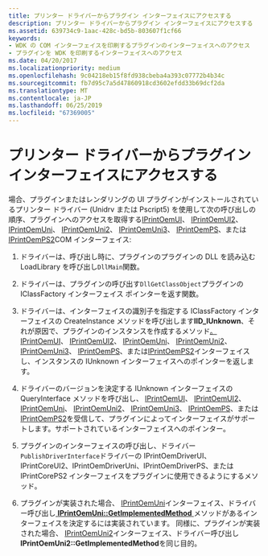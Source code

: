 ```yaml
---
title: プリンター ドライバーからプラグイン インターフェイスにアクセスする
description: プリンター ドライバーからプラグイン インターフェイスにアクセスする
ms.assetid: 639734c9-1aac-428c-bd5b-803607f1cf66
keywords:
- WDK の COM インターフェイスを印刷するプラグインのインターフェイスへのアクセス
- プラグインを WDK を印刷するインターフェイスへのアクセス
ms.date: 04/20/2017
ms.localizationpriority: medium
ms.openlocfilehash: 9c04218eb15f8fd938cbeba4a393c07772b4b34c
ms.sourcegitcommit: fb7d95c7a5d47860918cd3602efdd33b69dcf2da
ms.translationtype: MT
ms.contentlocale: ja-JP
ms.lasthandoff: 06/25/2019
ms.locfileid: "67369005"
---
```

# <a name="accessing-plug-in-interfaces-from-printer-drivers"></a>プリンター ドライバーからプラグイン インターフェイスにアクセスする





場合、プラグインまたはレンダリングの UI プラグインがインストールされているプリンター ドライバー (Unidrv または Pscript5) を使用して次の呼び出しの順序、プラグインへのアクセスを取得する[IPrintOemUI](iprintoemui-com-interface.md)、 [IPrintOemUI2](iprintoemui2-com-interface.md)、 [IPrintOemUni](iprintoemuni-com-interface.md)、 [IPrintOemUni2](iprintoemuni2-com-interface.md)、 [IPrintOemUni3](iprintoemuni3-com-interface.md)、 [IPrintOemPS](iprintoemps-com-interface.md)、または[IPrintOemPS2](iprintoemps2-com-interface.md)COM インターフェイス:

1.  ドライバーは、呼び出し時に、プラグインのプラグインの DLL を読み込む LoadLibrary を呼び出し`DllMain`関数。

2.  ドライバーは、プラグインの呼び出す`DllGetClassObject`プラグインの IClassFactory インターフェイス ポインターを返す関数。

3.  ドライバーは、インターフェイスの識別子を指定する IClassFactory インターフェイスの CreateInstance メソッドを呼び出します**IID\_IUnknown**、それが原因で、プラグインのインスタンスを作成するメソッド[。IPrintOemUI](iprintoemui-com-interface.md)、 [IPrintOemUI2](iprintoemui2-com-interface.md)、 [IPrintOemUni](iprintoemuni-com-interface.md)、 [IPrintOemUni2](iprintoemuni2-com-interface.md)、 [IPrintOemUni3](iprintoemuni3-com-interface.md)、 [IPrintOemPS](iprintoemps-com-interface.md)、または[IPrintOemPS2](iprintoemps2-com-interface.md)インターフェイスし、インスタンスの IUnknown インターフェイスへのポインターを返します。

4.  ドライバーのバージョンを決定する IUnknown インターフェイスの QueryInterface メソッドを呼び出し、 [IPrintOemUI](iprintoemui-com-interface.md)、 [IPrintOemUI2](iprintoemui2-com-interface.md)、 [IPrintOemUni](iprintoemuni-com-interface.md)、 [IPrintOemUni2](iprintoemuni2-com-interface.md)、 [IPrintOemUni3](iprintoemuni3-com-interface.md)、 [IPrintOemPS](iprintoemps-com-interface.md)、または[IPrintOemPS2](iprintoemps2-com-interface.md)を受信して、プラグインによってインターフェイスがサポートします。サポートされているインターフェイスへのポインター。

5.  プラグインのインターフェイスの呼び出し、ドライバー`PublishDriverInterface`ドライバーの IPrintOemDriverUI、IPrintCoreUI2、IPrintOemDriverUni、IPrintOemDriverPS、または IPrintCorePS2 インターフェイスをプラグインに使用できるようにするメソッド。

6.  プラグインが実装された場合、 [IPrintOemUni](iprintoemuni-com-interface.md)インターフェイス、ドライバー呼び出し[ **IPrintOemUni::GetImplementedMethod** ](https://docs.microsoft.com/windows-hardware/drivers/ddi/content/prcomoem/nf-prcomoem-iprintoemuni-getimplementedmethod)メソッドがあるインターフェイスを決定するには実装されています。 同様に、プラグインが実装された場合、 [IPrintOemUni2](iprintoemuni2-com-interface.md)インターフェイス、ドライバー呼び出し**IPrintOemUni2::GetImplementedMethod**を同じ目的。

 

 




